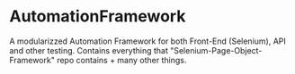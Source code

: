 # AutomationFramework

A modularizzed Automation Framework for both Front-End (Selenium), API and other testing.
Contains everything that "Selenium-Page-Object-Framework" repo contains + many other things.

